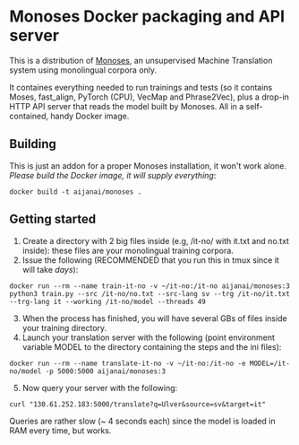 # Monoses Docker packaging and API server

This is a distribution of [Monoses](https://github.com/artetxem/monoses), an unsupervised Machine Translation system using monolingual corpora only.

It containes everything needed to run trainings and tests (so it contains Moses, fast_align, PyTorch (CPU), VecMap and Phrase2Vec), plus a drop-in HTTP API server that reads the model built by Monoses. All in a self-contained, handy Docker image. 

## Building
This is just an addon for a proper Monoses installation, it won't work alone. 
*Please build the Docker image, it will supply everything*:

```
docker build -t aijanai/monoses .
```

## Getting started
1. Create a directory with 2 big files inside (e.g, /it-no/ with it.txt and no.txt inside): these files are your monolingual training corpora.
2. Issue the following (RECOMMENDED that you run this in tmux since it will take _days_):
```
docker run --rm --name train-it-no -v ~/it-no:/it-no aijanai/monoses:3 python3 train.py --src /it-no/no.txt --src-lang sv --trg /it-no/it.txt --trg-lang it --working /it-no/model --threads 49
```
3. When the process has finished, you will have several GBs of files inside your training directory.
4. Launch your translation server with the following (point environment variable MODEL to the directory containing the steps and the ini files):
```
docker run --rm --name translate-it-no -v ~/it-no:/it-no -e MODEL=/it-no/model -p 5000:5000 aijanai/monoses:3
```
5. Now query your server with the following:
```
curl "130.61.252.183:5000/translate?q=Ulver&source=sv&target=it"
```
Queries are rather slow (~ 4 seconds each) since the model is loaded in RAM every time, but works.
